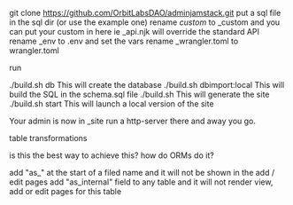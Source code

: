 git clone https://github.com/OrbitLabsDAO/adminjamstack.git
put a sql file in the sql dir (or use the example one)
rename _custom_ to \_custom and you can put your custom in here ie \_api.njk will override the standard API
rename \_env to .env and set the vars
rename \_wrangler.toml to wrangler.toml

run

./build.sh db
This will create the database
./build.sh dbimport:local
This will build the SQL in the schema.sql file
./build.sh
This will generate the site
./build.sh start
This will launch a local version of the site

Your admin is now in \_site run a http-server there and away you go.

table transformations

is this the best way to achieve this? how do ORMs do it?

add "as\_" at the start of a filed name and it will not be shown in the add / edit pages
add "as_internal" field to any table and it will not render view, add or edit pages for this table
